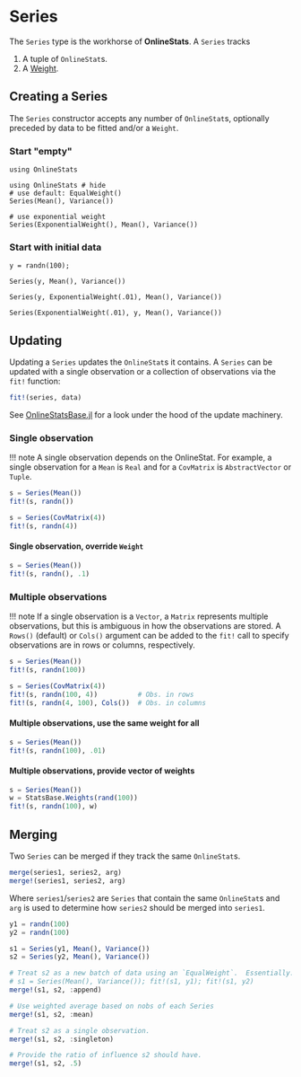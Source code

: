 # Series

The `Series` type is the workhorse of **OnlineStats**.  A `Series` tracks

1. A tuple of `OnlineStat`s.
1. A [Weight](@ref).

## Creating a Series 

The `Series` constructor accepts any number of `OnlineStat`s, optionally preceded by data 
to be fitted and/or a `Weight`.

### Start "empty"

```@setup using
using OnlineStats
```

```@repl using
using OnlineStats # hide
# use default: EqualWeight()
Series(Mean(), Variance())

# use exponential weight
Series(ExponentialWeight(), Mean(), Variance())
```

### Start with initial data

```@repl using
y = randn(100);

Series(y, Mean(), Variance())

Series(y, ExponentialWeight(.01), Mean(), Variance())

Series(ExponentialWeight(.01), y, Mean(), Variance())
```

## Updating

Updating a `Series` updates the `OnlineStat`s it contains.  A `Series` can be updated with
a single observation or a collection of observations via the `fit!` function:

```julia
fit!(series, data)
```

See [OnlineStatsBase.jl](https://github.com/joshday/OnlineStatsBase.jl) for a look under 
the hood of the update machinery.


### Single observation

!!! note
    A single observation depends on the OnlineStat.  For example, a single observation for a `Mean` is `Real` and for a `CovMatrix` is `AbstractVector` or `Tuple`.

```julia
s = Series(Mean())
fit!(s, randn())

s = Series(CovMatrix(4))
fit!(s, randn(4))
```

#### Single observation, override `Weight`

```julia
s = Series(Mean())
fit!(s, randn(), .1)
```

### Multiple observations
!!! note
    If a single observation is a `Vector`, a `Matrix` represents multiple observations, but this is ambiguous in how the observations are stored.  A `Rows()` (default) or `Cols()` argument can be added to the `fit!` call to specify observations are in rows or columns, respectively.

```julia
s = Series(Mean())
fit!(s, randn(100))

s = Series(CovMatrix(4))
fit!(s, randn(100, 4))          # Obs. in rows
fit!(s, randn(4, 100), Cols())  # Obs. in columns
```

#### Multiple observations, use the same weight for all

```julia
s = Series(Mean())
fit!(s, randn(100), .01)
```

#### Multiple observations, provide vector of weights

```julia
s = Series(Mean())
w = StatsBase.Weights(rand(100))
fit!(s, randn(100), w)
```

## Merging

Two `Series` can be merged if they track the same `OnlineStat`s.

```julia
merge(series1, series2, arg)
merge!(series1, series2, arg)
```

Where `series1`/`series2` are `Series` that contain the same `OnlineStat`s and `arg` is used to determine how `series2` should be merged into `series1`.

```julia
y1 = randn(100)
y2 = randn(100)

s1 = Series(y1, Mean(), Variance())
s2 = Series(y2, Mean(), Variance())

# Treat s2 as a new batch of data using an `EqualWeight`.  Essentially:
# s1 = Series(Mean(), Variance()); fit!(s1, y1); fit!(s1, y2)
merge!(s1, s2, :append)

# Use weighted average based on nobs of each Series
merge!(s1, s2, :mean)

# Treat s2 as a single observation.
merge!(s1, s2, :singleton)

# Provide the ratio of influence s2 should have.
merge!(s1, s2, .5)
```
